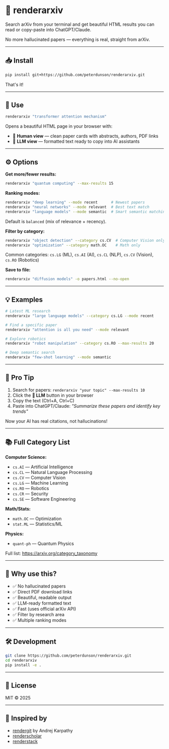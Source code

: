 # 🔬 renderarxiv

Search arXiv from your terminal and get beautiful HTML results you can read or copy-paste into ChatGPT/Claude.

No more hallucinated papers — everything is real, straight from arXiv.

---

## 📥 Install

```bash
pip install git+https://github.com/peterdunson/renderarxiv.git
```

That's it!

---

## 🚀 Use

```bash
renderarxiv "transformer attention mechanism"
```

Opens a beautiful HTML page in your browser with:
- 👤 **Human view** — clean paper cards with abstracts, authors, PDF links
- 🤖 **LLM view** — formatted text ready to copy into AI assistants

---

## ⚙️ Options

**Get more/fewer results:**
```bash
renderarxiv "quantum computing" --max-results 15
```

**Ranking modes:**
```bash
renderarxiv "deep learning" --mode recent      # Newest papers
renderarxiv "neural networks" --mode relevant  # Best text match
renderarxiv "language models" --mode semantic  # Smart semantic matching
```

Default is `balanced` (mix of relevance + recency).

**Filter by category:**
```bash
renderarxiv "object detection" --category cs.CV  # Computer Vision only
renderarxiv "optimization" --category math.OC    # Math only
```

Common categories: `cs.LG` (ML), `cs.AI` (AI), `cs.CL` (NLP), `cs.CV` (Vision), `cs.RO` (Robotics)

**Save to file:**
```bash
renderarxiv "diffusion models" -o papers.html --no-open
```

---

## 💡 Examples

```bash
# Latest ML research
renderarxiv "large language models" --category cs.LG --mode recent

# Find a specific paper
renderarxiv "attention is all you need" --mode relevant

# Explore robotics
renderarxiv "robot manipulation" --category cs.RO --max-results 20

# Deep semantic search
renderarxiv "few-shot learning" --mode semantic
```

---

## 🎯 Pro Tip

1. Search for papers: `renderarxiv "your topic" --max-results 10`
2. Click the **🤖 LLM** button in your browser
3. Copy the text (Ctrl+A, Ctrl+C)
4. Paste into ChatGPT/Claude: *"Summarize these papers and identify key trends"*

Now your AI has real citations, not hallucinations!

---

## 📚 Full Category List

**Computer Science:**
- `cs.AI` — Artificial Intelligence
- `cs.CL` — Natural Language Processing
- `cs.CV` — Computer Vision
- `cs.LG` — Machine Learning
- `cs.RO` — Robotics
- `cs.CR` — Security
- `cs.SE` — Software Engineering

**Math/Stats:**
- `math.OC` — Optimization
- `stat.ML` — Statistics/ML

**Physics:**
- `quant-ph` — Quantum Physics

Full list: https://arxiv.org/category_taxonomy

---

## 🤔 Why use this?

- ✅ No hallucinated papers
- ✅ Direct PDF download links
- ✅ Beautiful, readable output
- ✅ LLM-ready formatted text
- ✅ Fast (uses official arXiv API)
- ✅ Filter by research area
- ✅ Multiple ranking modes

---

## 🛠️ Development

```bash
git clone https://github.com/peterdunson/renderarxiv.git
cd renderarxiv
pip install -e .
```

---

## 📄 License

MIT © 2025

---

## 🙏 Inspired by

- [rendergit](https://github.com/karpathy/rendergit) by Andrej Karpathy
- [renderscholar](https://github.com/peterdunson/renderscholar)
- [renderstack](https://github.com/peterdunson/renderstack)